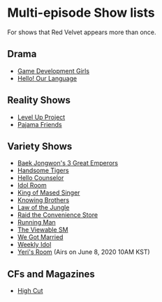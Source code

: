 # Multi-episode Show lists

For shows that Red Velvet appears more than once.

## Drama
* [Game Development Girls](./game-development-girls.md)
* [Hello! Our Language](./hello-our-language.md)

## Reality Shows
* [Level Up Project](./level-up-project.md)
* [Pajama Friends](./pajama-friends.md)

## Variety Shows
* [Baek Jongwon's 3 Great Emperors](./baek-jongwon-3-great-emperors.md)
* [Handsome Tigers](./handsome-tigers.md)
* [Hello Counselor](./hello-counselor.md)
* [Idol Room](./idol-room.md)
* [King of Mased Singer](./king-of-masked-singer.md)
* [Knowing Brothers](./knowing-brothers.md)
* [Law of the Jungle](./law-of-the-jungle.md)
* [Raid the Convenience Store](./raid-the-convenience-store.md)
* [Running Man](./running-man.md)
* [The Viewable SM](./the-viewable-sm.md)
* [We Got Married](./wgm.md)
* [Weekly Idol](./weekly-idol.md)
* [Yeri's Room](./yeri's-room.md) (Airs on June 8, 2020 10AM KST)

## CFs and Magazines
* [High Cut](./high-cut-tv.md)